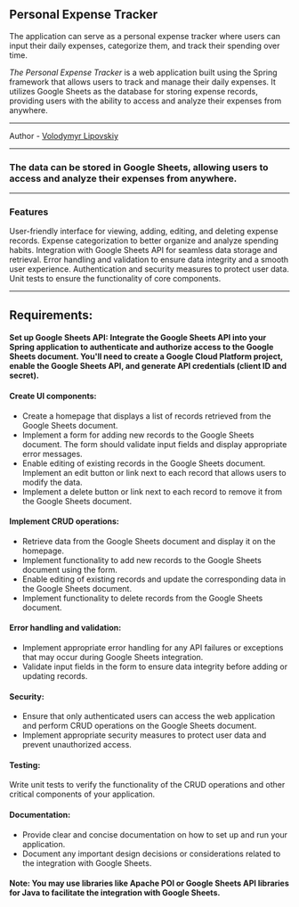 ## Personal Expense Tracker 
The application can serve as a personal expense tracker where users can input their daily expenses, categorize them, and track their spending over time.

*The Personal Expense Tracker* is a web application built using the Spring framework that allows users to track and manage their daily expenses. It utilizes Google Sheets as the database for storing expense records, providing users with the ability to access and analyze their expenses from anywhere.

***
Author - [Volodymyr Lipovskiy](https://www.linkedin.com/in/volodymyr-lipovskiy-2b0955266/)
***

### The data can be stored in Google Sheets, allowing users to access and analyze their expenses from anywhere.

*** 

### Features
User-friendly interface for viewing, adding, editing, and deleting expense records.
Expense categorization to better organize and analyze spending habits.
Integration with Google Sheets API for seamless data storage and retrieval.
Error handling and validation to ensure data integrity and a smooth user experience.
Authentication and security measures to protect user data.
Unit tests to ensure the functionality of core components.

***

## Requirements:

#### Set up Google Sheets API: Integrate the Google Sheets API into your Spring application to authenticate and authorize access to the Google Sheets document. You'll need to create a Google Cloud Platform project, enable the Google Sheets API, and generate API credentials (client ID and secret).

#### Create UI components:

 - Create a homepage that displays a list of records retrieved from the Google Sheets document.
 - Implement a form for adding new records to the Google Sheets document. The form should validate input fields and display appropriate error messages.
 - Enable editing of existing records in the Google Sheets document. Implement an edit button or link next to each record that allows users to modify the data.
 - Implement a delete button or link next to each record to remove it from the Google Sheets document.
 
 #### Implement CRUD operations:

 - Retrieve data from the Google Sheets document and display it on the homepage.
 - Implement functionality to add new records to the Google Sheets document using the form.
 - Enable editing of existing records and update the corresponding data in the Google Sheets document.
 - Implement functionality to delete records from the Google Sheets document.
 
 #### Error handling and validation:

 - Implement appropriate error handling for any API failures or exceptions that may occur during Google Sheets integration.
 - Validate input fields in the form to ensure data integrity before adding or updating records.

#### Security:

 - Ensure that only authenticated users can access the web application and perform CRUD operations on the Google Sheets document.
 - Implement appropriate security measures to protect user data and prevent unauthorized access.

#### Testing:

Write unit tests to verify the functionality of the CRUD operations and other critical components of your application.

#### Documentation:

 - Provide clear and concise documentation on how to set up and run your application.
 - Document any important design decisions or considerations related to the integration with Google Sheets.


#### Note: You may use libraries like Apache POI or Google Sheets API libraries for Java to facilitate the integration with Google Sheets.
